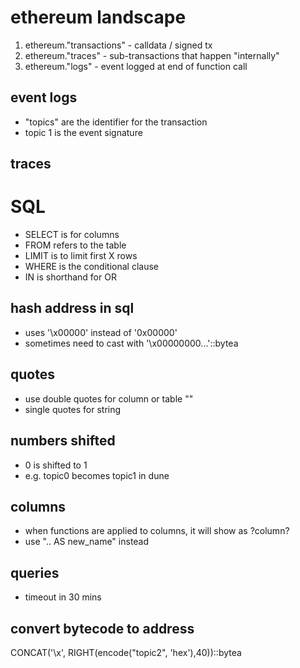 # ethereum landscape
1. ethereum."transactions" - calldata / signed tx
2. ethereum."traces" - sub-transactions that happen "internally"
3. ethereum."logs" - event logged at end of function call


## event logs
- "topics" are the identifier for the transaction
- topic 1 is the event signature

## traces


# SQL
- SELECT is for columns
- FROM refers to the table
- LIMIT is to limit first X rows
- WHERE is the conditional clause
- IN is shorthand for OR 

## hash address in sql
- uses '\x00000' instead of '0x00000'
- sometimes need to cast with '\x00000000...'::bytea


## quotes
- use double quotes for column or table ""
- single quotes for string

## numbers shifted
- 0 is shifted to 1 
- e.g. topic0 becomes topic1 in dune

## columns
- when functions are applied to columns, it will show as ?column?
- use ".. AS new_name" instead

## queries 
- timeout in 30 mins

## convert bytecode to address
CONCAT('\x', RIGHT(encode("topic2", 'hex'),40))::bytea

## 
